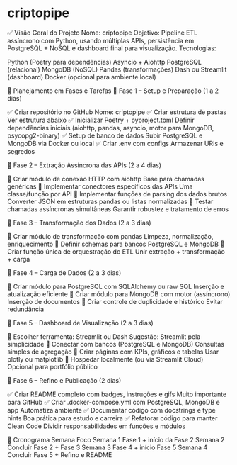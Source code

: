 # criptopipe

✅ Visão Geral do Projeto
Nome: criptopipe
Objetivo: Pipeline ETL assíncrono com Python, usando múltiplas APIs, persistência em PostgreSQL + NoSQL e dashboard final para visualização.
Tecnologias:

Python (Poetry para dependências)
Asyncio + Aiohttp
PostgreSQL (relacional)
MongoDB (NoSQL)
Pandas (transformações)
Dash ou Streamlit (dashboard)
Docker (opcional para ambiente local)

📌 Planejamento em Fases e Tarefas
🔹 Fase 1 – Setup e Preparação (1 a 2 dias)

✅ Criar repositório no GitHub	Nome: criptopipe
✅ Criar estrutura de pastas	Ver estrutura abaixo
✅ Inicializar Poetry + pyproject.toml	Definir dependências iniciais (aiohttp, pandas, asyncio, motor para MongoDB, psycopg2-binary)
✅ Setup de banco de dados	Subir PostgreSQL e MongoDB via Docker ou local
✅ Criar .env com configs	Armazenar URIs e segredos

🔹 Fase 2 – Extração Assíncrona das APIs (2 a 4 dias)

🔄 Criar módulo de conexão HTTP com aiohttp	Base para chamadas genéricas
🔄 Implementar conectores específicos das APIs	Uma classe/função por API
🔄 Implementar funções de parsing dos dados brutos	Converter JSON em estruturas pandas ou listas normalizadas
🔄 Testar chamadas assíncronas simultâneas	Garantir robustez e tratamento de erros

🔹 Fase 3 – Transformação dos Dados (2 a 3 dias)

🔄 Criar módulo de transformação com pandas	Limpeza, normalização, enriquecimento
🔄 Definir schemas para bancos	PostgreSQL e MongoDB
🔄 Criar função única de orquestração do ETL	Unir extração + transformação + carga

🔹 Fase 4 – Carga de Dados (2 a 3 dias)

🔄 Criar módulo para PostgreSQL com SQLAlchemy ou raw SQL	Inserção e atualização eficiente
🔄 Criar módulo para MongoDB com motor (assíncrono)	Inserção de documentos
🔄 Criar controle de duplicidade e histórico	Evitar redundância

🔹 Fase 5 – Dashboard de Visualização (2 a 3 dias)

🔄 Escolher ferramenta: Streamlit ou Dash	Sugestão: Streamlit pela simplicidade
🔄 Conectar com bancos (PostgreSQL e MongoDB)	Consultas simples de agregação
🔄 Criar páginas com KPIs, gráficos e tabelas	Usar plotly ou matplotlib
🔄 Hospedar localmente (ou via Streamlit Cloud)	Opcional para portfólio público

🔹 Fase 6 – Refino e Publicação (2 dias)

✅ Criar README completo com badges, instruções e gifs	Muito importante para GitHub
✅ Criar .docker-compose.yml com PostgreSQL, MongoDB e app	Automatiza ambiente
✅ Documentar código com docstrings e type hints	Boa prática para estudo e carreira
✅ Refatorar código para manter Clean Code	Dividir responsabilidades em funções e módulos

📅 Cronograma
Semana	    Foco
Semana 1	Fase 1 + início da Fase 2
Semana 2	Concluir Fase 2 + Fase 3
Semana 3	Fase 4 + início Fase 5
Semana 4	Concluir Fase 5 + Refino e README
